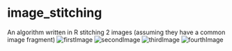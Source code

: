  # image_stitching
An algorithm written in R stitching 2 images (assuming they have a common image fragment)
![firstImage](https://sun9-13.userapi.com/c858436/v858436395/103941/BhbhNxjt238.jpg)
![secondImage](https://sun9-45.userapi.com/c858436/v858436395/10394b/HwxFtn1lAGc.jpg)
![thirdImage](https://sun9-66.userapi.com/c858436/v858436395/103955/zJMnDyovWx4.jpg)
![fourthImage](https://sun9-24.userapi.com/c858436/v858436395/10395f/i4AdOi-kN-o.jpg)
